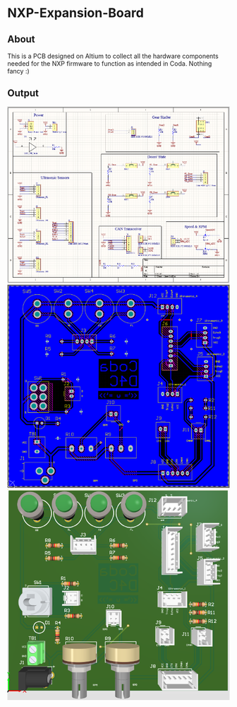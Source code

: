 # NXP-Expansion-Board

## About
This is a PCB designed on Altium to collect all the hardware components needed for the NXP firmware to function as intended in Coda. Nothing fancy :)

## Output
![](./README_Assets/sch.png)
![](./README_Assets/pcb.png)
![](./README_Assets/pcb_3d.png)
